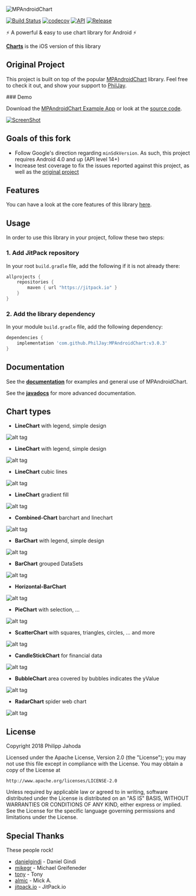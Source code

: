 ![MPAndroidChart](https://raw.github.com/MGaetan89/MPAndroidChart/master/design/feature_graphic_smaller.png)

[![Build Status](https://travis-ci.org/MGaetan89/MPAndroidChart.svg?branch=master)](https://travis-ci.org/MGaetan89/MPAndroidChart)
[![codecov](https://codecov.io/gh/MGaetan89/MPAndroidChart/branch/master/graph/badge.svg)](https://codecov.io/gh/MGaetan89/MPAndroidChart)
[![API](https://img.shields.io/badge/API-14%2B-brightgreen.svg?style=flat)](https://android-arsenal.com/api?level=14)
[![Release](https://img.shields.io/github/release/PhilJay/MPAndroidChart.svg?style=flat)](https://jitpack.io/#PhilJay/MPAndroidChart)

:zap: A powerful & easy to use chart library for Android :zap:

[**Charts**](https://github.com/danielgindi/Charts) is the iOS version of this library

## Original Project

This project is built on top of the popular [MPAndroidChart](https://github.com/PhilJay/MPAndroidChart) library. Feel free to check it out, and show your support to [PhilJay](https://github.com/PhilJay).

### Demo

Download the [MPAndroidChart Example App](https://play.google.com/store/apps/details?id=com.xxmassdeveloper.mpchartexample) or look at the [source code](https://github.com/MGaetan89/MPAndroidChart/tree/master/MPChartExample).

[![ScreenShot](https://github.com/MGaetan89/MPAndroidChart/blob/master/design/video_thumbnail.png)](https://www.youtube.com/watch?v=ufaK_Hd6BpI)

## Goals of this fork

- Follow Google's direction regarding `minSdkVersion`. As such, this project requires Android 4.0 and up (API level 14+)
- Increase test coverage to fix the issues reported against this project, as well as the [original project](https://github.com/PhilJay/MPAndroidChart)

## Features

You can have a look at the core features of this library [here](https://github.com/PhilJay/MPAndroidChart/wiki/Core-Features).

## Usage

In order to use this library in your project, follow these two steps:

### 1. Add JitPack repository

In your root `build.gradle` file, add the following if it is not already there:

```gradle
allprojects {
	repositories {
		maven { url "https://jitpack.io" }
	}
}
```

### 2. Add the library dependency

In your module `build.gradle` file, add the following dependency:

```gradle
dependencies {
	implementation 'com.github.PhilJay:MPAndroidChart:v3.0.3'
}
```

## Documentation

See the [**documentation**](https://github.com/PhilJay/MPAndroidChart/wiki) for examples and general use of MPAndroidChart.

See the [**javadocs**](https://jitpack.io/com/github/PhilJay/MPAndroidChart/v3.0.3/javadoc/) for more advanced documentation.

## Chart types

 - **LineChart** with legend, simple design

![alt tag](https://raw.github.com/MGaetan89/MPAndroidChart/master/screenshots/simpledesign_linechart4.png)

 - **LineChart** with legend, simple design

![alt tag](https://raw.github.com/MGaetan89/MPAndroidChart/master/screenshots/simpledesign_linechart3.png)

 - **LineChart** cubic lines

![alt tag](https://raw.github.com/MGaetan89/MPAndroidChart/master/screenshots/cubiclinechart.png)

 - **LineChart** gradient fill

![alt tag](https://raw.github.com/MGaetan89/MPAndroidChart/master/screenshots/line_chart_gradient.png)

 - **Combined-Chart** barchart and linechart

![alt tag](https://raw.github.com/MGaetan89/MPAndroidChart/master/screenshots/combined_chart.png)

 - **BarChart** with legend, simple design

![alt tag](https://raw.github.com/MGaetan89/MPAndroidChart/master/screenshots/simpledesign_barchart3.png)

 - **BarChart** grouped DataSets

![alt tag](https://raw.github.com/MGaetan89/MPAndroidChart/master/screenshots/groupedbarchart.png)

 - **Horizontal-BarChart**

![alt tag](https://raw.github.com/MGaetan89/MPAndroidChart/master/screenshots/horizontal_barchart.png)

 - **PieChart** with selection, ...

![alt tag](https://raw.github.com/MGaetan89/MPAndroidChart/master/screenshots/simpledesign_piechart1.png)

 - **ScatterChart** with squares, triangles, circles, ... and more

![alt tag](https://raw.github.com/MGaetan89/MPAndroidChart/master/screenshots/scatterchart.png)

 - **CandleStickChart** for financial data

![alt tag](https://raw.github.com/MGaetan89/MPAndroidChart/master/screenshots/candlestickchart.png)

 - **BubbleChart** area covered by bubbles indicates the yValue

![alt tag](https://raw.github.com/MGaetan89/MPAndroidChart/master/screenshots/bubblechart.png)

 - **RadarChart** spider web chart

![alt tag](https://raw.github.com/MGaetan89/MPAndroidChart/master/screenshots/radarchart.png)

## License

Copyright 2018 Philipp Jahoda

Licensed under the Apache License, Version 2.0 (the "License");
you may not use this file except in compliance with the License.
You may obtain a copy of the License at

    http://www.apache.org/licenses/LICENSE-2.0

Unless required by applicable law or agreed to in writing, software
distributed under the License is distributed on an "AS IS" BASIS,
WITHOUT WARRANTIES OR CONDITIONS OF ANY KIND, either express or implied.
See the License for the specific language governing permissions and
limitations under the License.

## Special Thanks

These people rock!

- [danielgindi](https://github.com/danielgindi) - Daniel Gindi
- [mikegr](https://github.com/mikegr) - Michael Greifeneder
- [tony](https://github.com/tonypatino-monoclesociety) - Tony
- [almic](https://github.com/almic) - Mick A.
- [jitpack.io](https://github.com/jitpack-io) - JitPack.io
